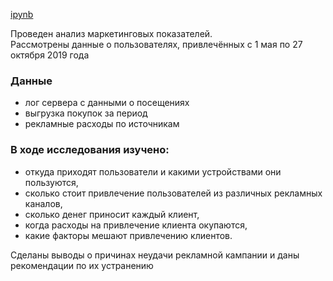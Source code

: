 [ipynb](https://github.com/eyungelson/Yandex_projects/blob/main/product_analytics/Product%20analytics.ipynb)   

Проведен анализ маркетинговых показателей.   
Рассмотрены данные о пользователях, привлечённых с 1 мая по 27 октября 2019 года

### Данные
- лог сервера с данными о посещениях
- выгрузка покупок за период
- рекламные расходы по источникам

### В ходе исследования изучено:

- откуда приходят пользователи и какими устройствами они пользуются,
- сколько стоит привлечение пользователей из различных рекламных каналов,
- сколько денег приносит каждый клиент,
- когда расходы на привлечение клиента окупаются,
- какие факторы мешают привлечению клиентов.

Сделаны выводы о причинах неудачи рекламной кампании и даны рекомендации по их устранению
